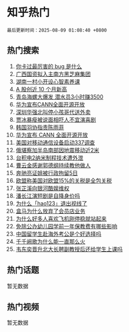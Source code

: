 # 知乎热门

`最后更新时间：2025-08-09 01:08:40 +0800`

## 热门搜索

1. [你卡过最厉害的 bug 是什么](https://www.zhihu.com/search?q=%E4%BD%A0%E5%8D%A1%E8%BF%87%E6%9C%80%E5%8E%89%E5%AE%B3%E7%9A%84%20bug%20%E6%98%AF%E4%BB%80%E4%B9%88)
1. [广西国资拟入主南方黑芝麻集团](https://www.zhihu.com/search?q=%E5%B9%BF%E8%A5%BF%E5%9B%BD%E8%B5%84%E6%8B%9F%E5%85%A5%E4%B8%BB%E5%8D%97%E6%96%B9%E9%BB%91%E8%8A%9D%E9%BA%BB%E9%9B%86%E5%9B%A2)
1. [湖南一村小开设心智素养课](https://www.zhihu.com/search?q=%E6%B9%96%E5%8D%97%E4%B8%80%E6%9D%91%E5%B0%8F%E5%BC%80%E8%AE%BE%E5%BF%83%E6%99%BA%E7%B4%A0%E5%85%BB%E8%AF%BE)
1. [A 股创近 10 个月新高](https://www.zhihu.com/search?q=A%20%E8%82%A1%E5%88%9B%E8%BF%91%2010%20%E4%B8%AA%E6%9C%88%E6%96%B0%E9%AB%98)
1. [青岛海螺大爆发 潜水员3小时赚3500](https://www.zhihu.com/search?q=%E9%9D%92%E5%B2%9B%E6%B5%B7%E8%9E%BA%E5%A4%A7%E7%88%86%E5%8F%91%20%E6%BD%9C%E6%B0%B4%E5%91%983%E5%B0%8F%E6%97%B6%E8%B5%9A3500)
1. [华为宣布CANN全面开源开放](https://www.zhihu.com/search?q=%E5%8D%8E%E4%B8%BA%E5%AE%A3%E5%B8%83CANN%E5%85%A8%E9%9D%A2%E5%BC%80%E6%BA%90%E5%BC%80%E6%94%BE)
1. [深圳华强北叫停小孩哥代送外卖](https://www.zhihu.com/search?q=%E6%B7%B1%E5%9C%B3%E5%8D%8E%E5%BC%BA%E5%8C%97%E5%8F%AB%E5%81%9C%E5%B0%8F%E5%AD%A9%E5%93%A5%E4%BB%A3%E9%80%81%E5%A4%96%E5%8D%96)
1. [贾冰暴瘦被说面相吓人不宜演喜剧](https://www.zhihu.com/search?q=%E8%B4%BE%E5%86%B0%E6%9A%B4%E7%98%A6%E8%A2%AB%E8%AF%B4%E9%9D%A2%E7%9B%B8%E5%90%93%E4%BA%BA%E4%B8%8D%E5%AE%9C%E6%BC%94%E5%96%9C%E5%89%A7)
1. [韩国羽协指责陈雨菲](https://www.zhihu.com/search?q=%E9%9F%A9%E5%9B%BD%E7%BE%BD%E5%8D%8F%E6%8C%87%E8%B4%A3%E9%99%88%E9%9B%A8%E8%8F%B2)
1. [华为宣布 CANN 全面开源开放](https://www.zhihu.com/search?q=%E5%8D%8E%E4%B8%BA%E5%AE%A3%E5%B8%83%20CANN%20%E5%85%A8%E9%9D%A2%E5%BC%80%E6%BA%90%E5%BC%80%E6%94%BE)
1. [美国对移动通信设备启动337调查](https://www.zhihu.com/search?q=%E7%BE%8E%E5%9B%BD%E5%AF%B9%E7%A7%BB%E5%8A%A8%E9%80%9A%E4%BF%A1%E8%AE%BE%E5%A4%87%E5%90%AF%E5%8A%A8337%E8%B0%83%E6%9F%A5)
1. [俄堪察加半岛南部因地震移动近2米](https://www.zhihu.com/search?q=%E4%BF%84%E5%A0%AA%E5%AF%9F%E5%8A%A0%E5%8D%8A%E5%B2%9B%E5%8D%97%E9%83%A8%E5%9B%A0%E5%9C%B0%E9%9C%87%E7%A7%BB%E5%8A%A8%E8%BF%912%E7%B1%B3)
1. [台积电2纳米制程技术遭外泄](https://www.zhihu.com/search?q=%E5%8F%B0%E7%A7%AF%E7%94%B52%E7%BA%B3%E7%B1%B3%E5%88%B6%E7%A8%8B%E6%8A%80%E6%9C%AF%E9%81%AD%E5%A4%96%E6%B3%84)
1. [曹云金感谢郭德纲持续教他做人](https://www.zhihu.com/search?q=%E6%9B%B9%E4%BA%91%E9%87%91%E6%84%9F%E8%B0%A2%E9%83%AD%E5%BE%B7%E7%BA%B2%E6%8C%81%E7%BB%AD%E6%95%99%E4%BB%96%E5%81%9A%E4%BA%BA)
1. [奔驰亮证姐被行政拘留5日](https://www.zhihu.com/search?q=%E5%A5%94%E9%A9%B0%E4%BA%AE%E8%AF%81%E5%A7%90%E8%A2%AB%E8%A1%8C%E6%94%BF%E6%8B%98%E7%95%995%E6%97%A5)
1. [欧盟称美国对欧盟15%的关税是全包关税](https://www.zhihu.com/search?q=%E6%AC%A7%E7%9B%9F%E7%A7%B0%E7%BE%8E%E5%9B%BD%E5%AF%B9%E6%AC%A7%E7%9B%9F15%25%E7%9A%84%E5%85%B3%E7%A8%8E%E6%98%AF%E5%85%A8%E5%8C%85%E5%85%B3%E7%A8%8E)
1. [张芷溪向银河酷娱维权](https://www.zhihu.com/search?q=%E5%BC%A0%E8%8A%B7%E6%BA%AA%E5%90%91%E9%93%B6%E6%B2%B3%E9%85%B7%E5%A8%B1%E7%BB%B4%E6%9D%83)
1. [潘长江演短剧是自降身价吗](https://www.zhihu.com/search?q=%E6%BD%98%E9%95%BF%E6%B1%9F%E6%BC%94%E7%9F%AD%E5%89%A7%E6%98%AF%E8%87%AA%E9%99%8D%E8%BA%AB%E4%BB%B7%E5%90%97)
1. [为什么「hao123」退出视线了](https://www.zhihu.com/search?q=%E4%B8%BA%E4%BB%80%E4%B9%88%E3%80%8Chao123%E3%80%8D%E9%80%80%E5%87%BA%E8%A7%86%E7%BA%BF%E4%BA%86)
1. [盒马为什么放弃了会员店业务](https://www.zhihu.com/search?q=%E7%9B%92%E9%A9%AC%E4%B8%BA%E4%BB%80%E4%B9%88%E6%94%BE%E5%BC%83%E4%BA%86%E4%BC%9A%E5%91%98%E5%BA%97%E4%B8%9A%E5%8A%A1)
1. [为什么好多人喜欢飞机刚停稳就站起来](https://www.zhihu.com/search?q=%E4%B8%BA%E4%BB%80%E4%B9%88%E5%A5%BD%E5%A4%9A%E4%BA%BA%E5%96%9C%E6%AC%A2%E9%A3%9E%E6%9C%BA%E5%88%9A%E5%81%9C%E7%A8%B3%E5%B0%B1%E7%AB%99%E8%B5%B7%E6%9D%A5)
1. [免除公办幼儿园学前一年保教费有哪些影响](https://www.zhihu.com/search?q=%E5%85%8D%E9%99%A4%E5%85%AC%E5%8A%9E%E5%B9%BC%E5%84%BF%E5%9B%AD%E5%AD%A6%E5%89%8D%E4%B8%80%E5%B9%B4%E4%BF%9D%E6%95%99%E8%B4%B9%E6%9C%89%E5%93%AA%E4%BA%9B%E5%BD%B1%E5%93%8D)
1. [中国留学生赴海外考公是个好选择吗](https://www.zhihu.com/search?q=%E4%B8%AD%E5%9B%BD%E7%95%99%E5%AD%A6%E7%94%9F%E8%B5%B4%E6%B5%B7%E5%A4%96%E8%80%83%E5%85%AC%E6%98%AF%E4%B8%AA%E5%A5%BD%E9%80%89%E6%8B%A9%E5%90%97)
1. [千千阙歌为什么能一直那么火](https://www.zhihu.com/search?q=%E5%8D%83%E5%8D%83%E9%98%99%E6%AD%8C%E4%B8%BA%E4%BB%80%E4%B9%88%E8%83%BD%E4%B8%80%E7%9B%B4%E9%82%A3%E4%B9%88%E7%81%AB)
1. [韦东奕晋升北大长聘副教授后还给学生上课吗](https://www.zhihu.com/search?q=%E9%9F%A6%E4%B8%9C%E5%A5%95%E6%99%8B%E5%8D%87%E5%8C%97%E5%A4%A7%E9%95%BF%E8%81%98%E5%89%AF%E6%95%99%E6%8E%88%E5%90%8E%E8%BF%98%E7%BB%99%E5%AD%A6%E7%94%9F%E4%B8%8A%E8%AF%BE%E5%90%97)

## 热门话题

暂无数据

## 热门视频

暂无数据